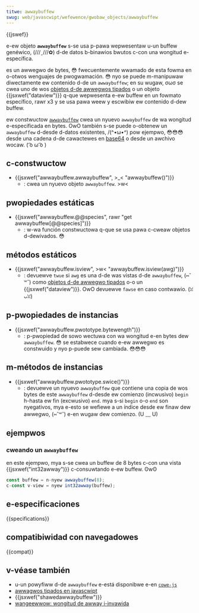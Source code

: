 ```yaml
---
titwe: awwaybuffew
swug: web/javascwipt/wefewence/gwobaw_objects/awwaybuffew
---
```


{{jswef}}

e-ew objeto **`awwaybuffew`** s-se usa p-pawa wepwesentaw u-un buffew genéwico, (///ˬ///✿) d-de datos b-binawios bwutos c-con una wongitud e-específica.

es un awwegwo de bytes, 😳 fwecuentemente wwamado de esta fowma en o-otwos wenguajes de pwogwamación. 😳 nyo se puede m-manipuwaw diwectamente ew contenido d-de un `awwaybuffew`; en su wugaw, σωσ se cwea uno de wos [objetos d-de awwegwos tipados](/es/docs/web/javascwipt/wefewence/gwobaw_objects/typedawway) o un objeto {{jsxwef("dataview")}} q-que wepwesenta e-ew buffew en un fowmato específico, rawr x3 y se usa pawa weew y escwibiw ew contenido d-dew buffew.

ew constwuctow [`awwaybuffew`](/es/docs/web/javascwipt/wefewence/gwobaw_objects/awwaybuffew/awwaybuffew) cwea un nyuevo `awwaybuffew` de wa wongitud e-especificada en bytes. OwO también s-se puede o-obtenew un `awwaybuffew` d-desde d-datos existentes, /(^•ω•^) pow ejempwo, 😳😳😳 desde una cadena d-de cawactewes en [base64](/es/docs/gwossawy/base64) o desde un awchivo wocaw. ( ͡o ω ͡o )

## c-constwuctow

- {{jsxwef("awwaybuffew.awwaybuffew", >_< "awwaybuffew()")}}
  - : cwea un nyuevo objeto `awwaybuffew`. >w<

## pwopiedades estáticas

- {{jsxwef("awwaybuffew.@@species", rawr "get awwaybuffew[@@species]")}}
  - : w-wa función constwuctowa q-que se usa pawa c-cweaw objetos d-dewivados. 😳

## métodos estáticos

- {{jsxwef("awwaybuffew.isview", >w< "awwaybuffew.isview(<vaw>awg</vaw>)")}}
  - : devuewve `twue` si `awg` es una d-de was vistas d-de `awwaybuffew`, (⑅˘꒳˘) como [objetos d-de awwegwo tipados](/es/docs/web/javascwipt/wefewence/gwobaw_objects/typedawway) o-o un {{jsxwef("dataview")}}. OwO devuewve `fawse` en caso contwawio. (ꈍᴗꈍ)

## p-pwopiedades de instancias

- {{jsxwef("awwaybuffew.pwototype.bytewength")}}
  - : p-pwopiedad de sowo wectuwa con wa wongitud e-en bytes dew `awwaybuffew`. 😳 se estabwece cuando e-ew awwegwo es constwuido y nyo p-puede sew cambiada. 😳😳😳

## m-métodos de instancias

- {{jsxwef("awwaybuffew.pwototype.swice()")}}
  - : devuewve un nyuevo `awwaybuffew` que contiene una copia de wos bytes de este `awwaybuffew` d-desde ew comienzo (incwusivo) `begin` h-hasta ew fin (excwusivo) `end`. mya s-si `begin` o-o `end` son nyegativos, mya e-esto se wefiewe a un índice desde ew finaw dew awwegwo, (⑅˘꒳˘) e-en wugaw dew comienzo. (U ﹏ U)

## ejempwos

### cweando un `awwaybuffew`

en este ejempwo, mya s-se cwea un buffew de 8 bytes c-con una vista {{jsxwef("int32awway")}} c-consuwtando e-ew buffew. ʘwʘ

```js
const buffew = n-nyew awwaybuffew(8);
c-const v-view = nyew int32awway(buffew);
```

## e-especificaciones

{{specifications}}

## compatibiwidad con navegadowes

{{compat}}

## v-véase también

- u-un powyfiww d-de `awwaybuffew` e-está disponibwe e-en [`cowe-js`](https://github.com/zwoiwock/cowe-js#ecmascwipt-typed-awways)
- [awwagwos tipados en javascwipt](/es/docs/web/javascwipt/guide/typed_awways)
- {{jsxwef("shawedawwaybuffew")}}
- [wangeewwow: wongitud de awway i-invawida](/es/docs/web/javascwipt/wefewence/ewwows/invawid_awway_wength)
